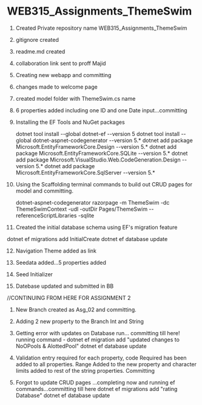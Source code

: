 # WEB315_Assignments_ThemeSwim

1. Created Private repository name WEB315_Assignments_ThemeSwim
2. gitignore created
3. readme.md created
4. collaboration link sent to proff Majid
5. Creating new webapp and committing
6. changes made to welcome page
7. created model folder with ThemeSwim.cs name
8. 6 properties added including one ID and one Date input...committing
9. Installing the EF Tools and NuGet packages

    dotnet tool install --global dotnet-ef --version 5
    dotnet tool install --global dotnet-aspnet-codegenerator --version 5.*
    dotnet add package Microsoft.EntityFrameworkCore.Design --version 5.*
    dotnet add package Microsoft.EntityFrameworkCore.SQLite --version 5.*
    dotnet add package Microsoft.VisualStudio.Web.CodeGeneration.Design --version 5.*
    dotnet add package Microsoft.EntityFrameworkCore.SqlServer --version 5.*
10. Using the Scaffolding terminal commands to build out CRUD pages for model and committing.

    dotnet-aspnet-codegenerator razorpage -m ThemeSwim -dc ThemeSwimContext -udl -outDir Pages/ThemeSwim --referenceScriptLibraries -sqlite
11. Created the initial database schema using EF's migration feature

dotnet ef migrations add InitialCreate
dotnet ef database update

12. Navigation Theme added as link

13. Seedata added...5 properties added

14. Seed Initializer 

15. Datebase updated and submitted in BB


//CONTINUING FROM HERE FOR ASSIGNMENT 2

1. New Branch created as Asg_02 and committing.

2. Adding 2 new property to the Branch Int and String

3. Getting error with updates on Database run... committing till here!
    running command - dotnet ef migration add "updated changes to NoOPools & AlottedPool"
    dotnet ef database update

4. Validation entry required for each property, code Required has been added to all properties. Range Added to the new property and character limits added to rest of the string properties. Committing

5. Forgot to update CRUD pages ...completing now and running ef commands...committing till here
    dotnet ef migrations add "rating Database"
    dotnet ef database update
